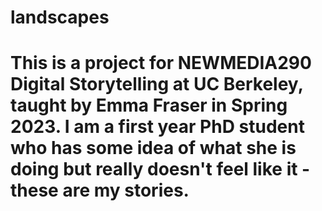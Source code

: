 # landscapes
# This is a project for NEWMEDIA290 Digital Storytelling at UC Berkeley, taught by Emma Fraser in Spring 2023. I am a first year PhD student who has some idea of what she is doing but really doesn't feel like it - these are my stories. 

